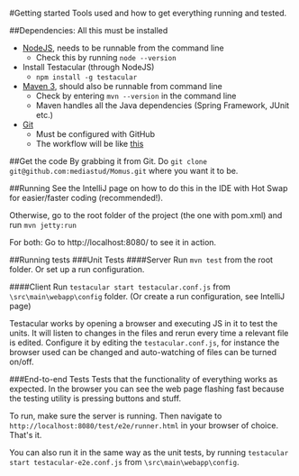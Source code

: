 #Getting started
Tools used and how to get everything running and tested.

##Dependencies:
All this must be installed

* [NodeJS](http://nodejs.org/), needs to be runnable from the command line
    * Check this by running `node --version`
* Install Testacular (through NodeJS)
    * `npm install -g testacular`
* [Maven 3](http://maven.apache.org/), should also be runnable from command line
    * Check by entering `mvn --version` in the command line
    * Maven handles all the Java dependencies (Spring Framework, JUnit etc.)
* [Git](http://git-scm.com/)
    * Must be configured with GitHub
    * The workflow will be like [this](http://nvie.com/posts/a-successful-git-branching-model/)

##Get the code
By grabbing it from Git. Do
`git clone git@github.com:mediastud/Momus.git`
where you want it to be.


##Running
See the IntelliJ page on how to do this in the IDE with Hot Swap for easier/faster coding (recommended!).

Otherwise, go to the root folder of the project (the one with pom.xml) and run
`mvn jetty:run`

For both:
Go to http://localhost:8080/ to see it in action.


##Running tests
###Unit Tests
####Server
Run `mvn test` from the root folder. Or set up a run configuration.

####Client
Run `testacular start testacular.conf.js` from `\src\main\webapp\config` folder.
(Or create a run configuration, see IntelliJ page)

Testacular works by opening a browser and executing JS in it to test the units.
It will listen to changes in the files and rerun every time a relevant file is edited.
Configure it by editing the `testacular.conf.js`, for instance the browser used can be changed and auto-watching of files can be turned on/off.

###End-to-end Tests
Tests that the functionality of everything works as expected. In the browser you can see the web page flashing fast because the testing utility is pressing buttons and stuff.

To run, make sure the server is running. Then navigate to `http://localhost:8080/test/e2e/runner.html` in your browser of choice. That's it.

You can also run it in the same way as the unit tests, by running `testacular start testacular-e2e.conf.js` from `\src\main\webapp\config`.